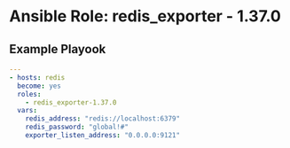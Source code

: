 # Ansible Role: redis_exporter - 1.37.0

## Example Playook

```yaml
---
- hosts: redis
  become: yes
  roles:
    - redis_exporter-1.37.0
  vars:
    redis_address: "redis://localhost:6379"
    redis_password: "global!#"
    exporter_listen_address: "0.0.0.0:9121"
```